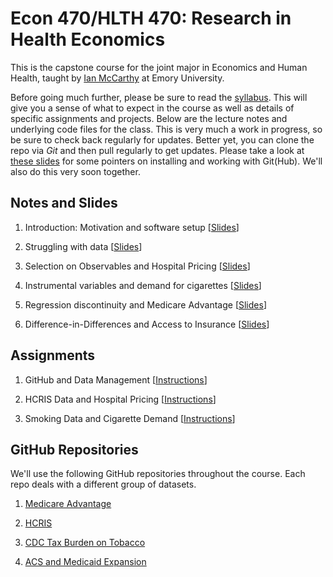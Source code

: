 # Econ 470/HLTH 470: Research in Health Economics

This is the capstone course for the joint major in Economics and Human Health, taught by [Ian McCarthy](http://ianmccarthy-econ.com) at Emory University. 

Before going much further, please be sure to read the [syllabus](Syllabus/Econ470-Syllabus.pdf). This will give you a sense of what to expect in the course as well as details of specific assignments and projects. Below are the lecture notes and underlying code files for the class. This is very much a work in progress, so be sure to check back regularly for updates. Better yet, you can clone the repo via *Git* and then pull regularly to get updates. Please take a look at [these slides](01-Introduction/01-Introduction.html) for some pointers on installing and working with Git(Hub). We'll also do this very soon together.


## Notes and Slides
1. Introduction: Motivation and software setup \[[Slides](01-Introduction/01-Introduction.html)\]

2. Struggling with data
\[[Slides](02-DataStruggles/02-DataStruggles.html)\]

3. Selection on Observables and Hospital Pricing
\[[Slides](03-Selection-HospitalPricing/03-Selection-HospitalPricing.html)\]

4. Instrumental variables and demand for cigarettes \[[Slides](04-IV-Smoking/04-IV-Smoking.html)\]

5. Regression discontinuity and Medicare Advantage \[[Slides](05-RD-MAQuality/05-RD-MAQuality.html)\]

6. Difference-in-Differences and Access to Insurance \[[Slides](06-DD-ACA/06-DD-ACA.html)\]


## Assignments
1. GitHub and Data Management \[[Instructions](assignments/hwk-01.html)\]

2. HCRIS Data and Hospital Pricing \[[Instructions](assignments/hwk-02.html)\]

3. Smoking Data and Cigarette Demand \[[Instructions](assignments/hwk-03.html)\]


## GitHub Repositories
We'll use the following GitHub repositories throughout the course. Each repo deals with a different group of datasets.

1. [Medicare Advantage](https://github.com/imccart/Medicare-Advantage)

2. [HCRIS](https://github.com/imccart/HCRIS)

3. [CDC Tax Burden on Tobacco](https://github.com/imccart/CDC-Tobacco)

4. [ACS and Medicaid Expansion](https://github.com/imccart/Insurance-Access)